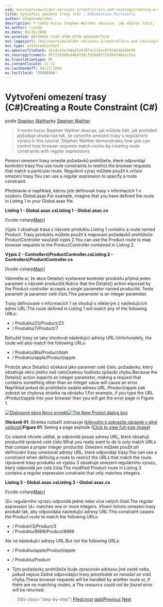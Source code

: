 ```yaml
---
uid: mvc/overview/older-versions-1/controllers-and-routing/creating-a-route-constraint-cs
title: Vytvoření omezení trasy (C#) | Dokumentace Microsoftu
author: StephenWalther
description: V tomto kurzu Stephen Walther ukazuje, jak můžete řídit, jak prohlížeč požaduje shoda tras tak, že vytvoříte omezení trasy s regulárními výrazy.
ms.author: riande
ms.date: 02/16/2009
ms.assetid: 0bfd06b1-12d3-4fbb-9779-a82e5eb7fe7d
msc.legacyurl: /mvc/overview/older-versions-1/controllers-and-routing/creating-a-route-constraint-cs
msc.type: authoredcontent
ms.openlocfilehash: 42c0ce5e158e2fe9387ac218ac0762b6362094f9
ms.sourcegitcommit: 0f1119340e4464720cfd16d0ff15764746ea1fea
ms.translationtype: MT
ms.contentlocale: cs-CZ
ms.lasthandoff: 04/17/2019
ms.locfileid: "59389568"
---
```

# <a name="creating-a-route-constraint-c"></a><span data-ttu-id="32591-103">Vytvoření omezení trasy (C#)</span><span class="sxs-lookup"><span data-stu-id="32591-103">Creating a Route Constraint (C#)</span></span>

<span data-ttu-id="32591-104">podle [Stephen Walther](https://github.com/StephenWalther)</span><span class="sxs-lookup"><span data-stu-id="32591-104">by [Stephen Walther](https://github.com/StephenWalther)</span></span>

> <span data-ttu-id="32591-105">V tomto kurzu Stephen Walther ukazuje, jak můžete řídit, jak prohlížeč požaduje shoda tras tak, že vytvoříte omezení trasy s regulárními výrazy.</span><span class="sxs-lookup"><span data-stu-id="32591-105">In this tutorial, Stephen Walther demonstrates how you can control how browser requests match routes by creating route constraints with regular expressions.</span></span>


<span data-ttu-id="32591-106">Pomocí omezení trasy omezte požadavků prohlížeče, které odpovídají konkrétní trasy.</span><span class="sxs-lookup"><span data-stu-id="32591-106">You use route constraints to restrict the browser requests that match a particular route.</span></span> <span data-ttu-id="32591-107">Regulární výraz můžete použít k určení omezení trasy.</span><span class="sxs-lookup"><span data-stu-id="32591-107">You can use a regular expression to specify a route constraint.</span></span>

<span data-ttu-id="32591-108">Představte si například, kterou jste definovali trasy v informacích 1 v souboru Global.asax.</span><span class="sxs-lookup"><span data-stu-id="32591-108">For example, imagine that you have defined the route in Listing 1 in your Global.asax file.</span></span>

<span data-ttu-id="32591-109">**Listing 1 - Global.asax.cs**</span><span class="sxs-lookup"><span data-stu-id="32591-109">**Listing 1 - Global.asax.cs**</span></span>

[!code-csharp[Main](creating-a-route-constraint-cs/samples/sample1.cs)]

<span data-ttu-id="32591-110">Výpis 1 obsahuje trasa s názvem produktu.</span><span class="sxs-lookup"><span data-stu-id="32591-110">Listing 1 contains a route named Product.</span></span> <span data-ttu-id="32591-111">Trasy produktu můžete použít k mapování požadavků prohlížeče ProductController součástí výpis 2.</span><span class="sxs-lookup"><span data-stu-id="32591-111">You can use the Product route to map browser requests to the ProductController contained in Listing 2.</span></span>

<span data-ttu-id="32591-112">**Výpis 2 - Controllers\ProductController.cs**</span><span class="sxs-lookup"><span data-stu-id="32591-112">**Listing 2 - Controllers\ProductController.cs**</span></span>

[!code-csharp[Main](creating-a-route-constraint-cs/samples/sample2.cs)]

<span data-ttu-id="32591-113">Všimněte si, že akce Details() vystavené kontroler produktu přijímá jeden parametr s názvem productId.</span><span class="sxs-lookup"><span data-stu-id="32591-113">Notice that the Details() action exposed by the Product controller accepts a single parameter named productId.</span></span> <span data-ttu-id="32591-114">Tento parametr je parametr celé číslo.</span><span class="sxs-lookup"><span data-stu-id="32591-114">This parameter is an integer parameter.</span></span>

<span data-ttu-id="32591-115">Trasy definované v informacích 1 se shodují s některým z následujících adres URL:</span><span class="sxs-lookup"><span data-stu-id="32591-115">The route defined in Listing 1 will match any of the following URLs:</span></span>

- <span data-ttu-id="32591-116">/ Produktu/23</span><span class="sxs-lookup"><span data-stu-id="32591-116">/Product/23</span></span>
- <span data-ttu-id="32591-117">/ Produktu/7</span><span class="sxs-lookup"><span data-stu-id="32591-117">/Product/7</span></span>

<span data-ttu-id="32591-118">Bohužel trasy se taky shodovat následující adresy URL:</span><span class="sxs-lookup"><span data-stu-id="32591-118">Unfortunately, the route will also match the following URLs:</span></span>

- <span data-ttu-id="32591-119">/ Produktu/Bla</span><span class="sxs-lookup"><span data-stu-id="32591-119">/Product/blah</span></span>
- <span data-ttu-id="32591-120">/ Produktu/apple</span><span class="sxs-lookup"><span data-stu-id="32591-120">/Product/apple</span></span>

<span data-ttu-id="32591-121">Protože akce Details() očekává jako parametr celé číslo, požadavku, který obsahuje něco jiného než celočíselnou hodnotu způsobí chybu.</span><span class="sxs-lookup"><span data-stu-id="32591-121">Because the Details() action expects an integer parameter, making a request that contains something other than an integer value will cause an error.</span></span> <span data-ttu-id="32591-122">Například pokud do prohlížeče zadáte adresu URL /Product/apple pak zobrazí se chybová stránka na obrázku 1.</span><span class="sxs-lookup"><span data-stu-id="32591-122">For example, if you type the URL /Product/apple into your browser then you will get the error page in Figure 1.</span></span>


<span data-ttu-id="32591-123">[![Dialogové okno Nový projekt](creating-a-route-constraint-cs/_static/image1.jpg)](creating-a-route-constraint-cs/_static/image1.png)</span><span class="sxs-lookup"><span data-stu-id="32591-123">[![The New Project dialog box](creating-a-route-constraint-cs/_static/image1.jpg)](creating-a-route-constraint-cs/_static/image1.png)</span></span>

<span data-ttu-id="32591-124">**Obrázek 01**: Stránka rozbalit zobrazuje ([kliknutím ji zobrazíte obrázek v plné velikosti](creating-a-route-constraint-cs/_static/image2.png))</span><span class="sxs-lookup"><span data-stu-id="32591-124">**Figure 01**: Seeing a page explode ([Click to view full-size image](creating-a-route-constraint-cs/_static/image2.png))</span></span>


<span data-ttu-id="32591-125">Co vlastně chcete udělat, je odpovídá pouze adresy URL, které obsahují productId správné celé číslo.</span><span class="sxs-lookup"><span data-stu-id="32591-125">What you really want to do is only match URLs that contain a proper integer productId.</span></span> <span data-ttu-id="32591-126">Omezení můžete použít při definování trasy omezovat adresy URL, které odpovídají trasy.</span><span class="sxs-lookup"><span data-stu-id="32591-126">You can use a constraint when defining a route to restrict the URLs that match the route.</span></span> <span data-ttu-id="32591-127">Upravené trasy produktu ve výpisu 3 obsahuje omezení regulárního výrazu, který odpovídá jen celá čísla.</span><span class="sxs-lookup"><span data-stu-id="32591-127">The modified Product route in Listing 3 contains a regular expression constraint that only matches integers.</span></span>

<span data-ttu-id="32591-128">**Listing 3 - Global.asax.cs**</span><span class="sxs-lookup"><span data-stu-id="32591-128">**Listing 3 - Global.asax.cs**</span></span>

[!code-csharp[Main](creating-a-route-constraint-cs/samples/sample3.cs)]

<span data-ttu-id="32591-129">\D+ regulárního výrazu odpovídá jedné nebo více celých čísel.</span><span class="sxs-lookup"><span data-stu-id="32591-129">The regular expression \d+ matches one or more integers.</span></span> <span data-ttu-id="32591-130">Vlivem tohoto omezení trasy produkt tak, aby odpovídala následující adresy URL:</span><span class="sxs-lookup"><span data-stu-id="32591-130">This constraint causes the Product route to match the following URLs:</span></span>

- <span data-ttu-id="32591-131">/ Produkt/3</span><span class="sxs-lookup"><span data-stu-id="32591-131">/Product/3</span></span>
- <span data-ttu-id="32591-132">/ Produktu/8999</span><span class="sxs-lookup"><span data-stu-id="32591-132">/Product/8999</span></span>

<span data-ttu-id="32591-133">Ale ne následující adresy URL:</span><span class="sxs-lookup"><span data-stu-id="32591-133">But not the following URLs:</span></span>

- <span data-ttu-id="32591-134">/ Produktu/apple</span><span class="sxs-lookup"><span data-stu-id="32591-134">/Product/apple</span></span>
- <span data-ttu-id="32591-135">/ Produktu</span><span class="sxs-lookup"><span data-stu-id="32591-135">/Product</span></span>

- <span data-ttu-id="32591-136">Tyto požadavky prohlížeče bude zpracován adresou jiné cestě nebo, pokud nejsou žádné odpovídající trasy *prostředek se nenašel* se vrátí chyba.</span><span class="sxs-lookup"><span data-stu-id="32591-136">These browser requests will be handled by another route or, if there are no matching routes, a *The resource could not be found* error will be returned.</span></span>

> [!div class="step-by-step"]
> <span data-ttu-id="32591-137">[Předchozí](creating-custom-routes-cs.md)
> [další](creating-a-custom-route-constraint-cs.md)</span><span class="sxs-lookup"><span data-stu-id="32591-137">[Previous](creating-custom-routes-cs.md)
[Next](creating-a-custom-route-constraint-cs.md)</span></span>
